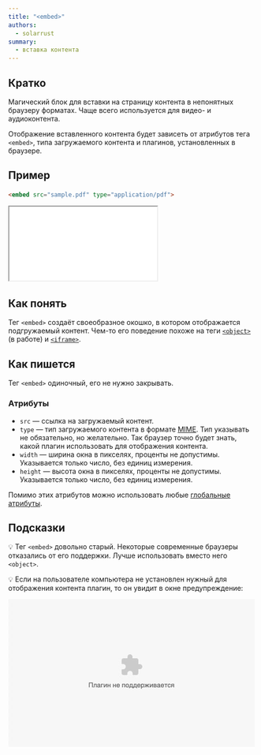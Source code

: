 ```yaml
---
title: "<embed>"
authors:
  - solarrust
summary:
  - вставка контента
---
```


## Кратко

Магический блок для вставки на страницу контента в непонятных браузеру форматах. Чаще всего используется для видео- и аудиоконтента.

Отображение вставленного контента будет зависеть от атрибутов тега `<embed>`, типа загружаемого контента и плагинов, установленных в браузере.

## Пример

```html
<embed src="sample.pdf" type="application/pdf">
```

<iframe title="Вставка PDF" src="demos/embed-pdf"></iframe>

## Как понять

Тег `<embed>` создаёт своеобразное окошко, в котором отображается подгружаемый контент.
Чем-то его поведение похоже на теги [`<object>`](/html/doka/object) (в работе) и [`<iframe>`](/html/doka/iframe).

## Как пишется

Тег `<embed>` одиночный, его не нужно закрывать.

### Атрибуты

- `src` — ссылка на загружаемый контент.
- `type` — тип загружаемого контента в формате [MIME](https://ru.wikipedia.org/wiki/Список_MIME-типов). Тип указывать не обязательно, но желательно. Так браузер точно будет знать, какой плагин использовать для отображения контента.
- `width` — ширина окна в пикселях, проценты не допустимы. Указывается только число, без единиц измерения.
- `height` — высота окна в пикселях, проценты не допустимы. Указывается только число, без единиц измерения.

Помимо этих атрибутов можно использовать любые [глобальные атрибуты](/html/doka/global-attrs).

## Подсказки

💡 Тег `<embed>` довольно старый. Некоторые современные браузеры отказались от его поддержки. Лучше использовать вместо него `<object>`.

💡 Если на пользователе компьютера не установлен нужный для отображения контента плагин, то он увидит в окне предупреждение:

![Сообщение в браузере «Плагин не поддерживается»](images/no-plugin.jpg)

